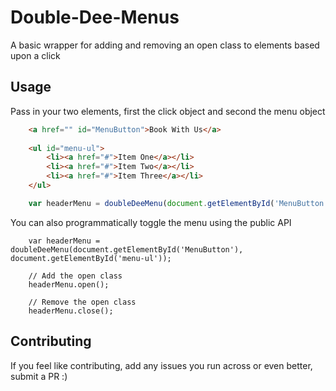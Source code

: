 # Double-Dee-Menus

A basic wrapper for adding and removing an open class to elements based upon a click

## Usage

Pass in your two elements, first the click object and second the menu object

```html
    <a href="" id="MenuButton">Book With Us</a>
    
    <ul id="menu-ul">
        <li><a href="#">Item One</a></li>
        <li><a href="#">Item Two</a></li>
        <li><a href="#">Item Three</a></li>
    </ul>
```

```javascript
    var headerMenu = doubleDeeMenu(document.getElementById('MenuButton'), document.getElementById('menu-ul'));
```


You can also programmatically toggle the menu using the public API

```
    var headerMenu = doubleDeeMenu(document.getElementById('MenuButton'), document.getElementById('menu-ul'));
   
    // Add the open class
    headerMenu.open();
    
    // Remove the open class
    headerMenu.close();
```

## Contributing

If you feel like contributing, add any issues you run across or even better, submit a PR :)